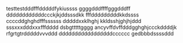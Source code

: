 testtestdddfffdddddfykiussss
ggggdddffffgggdddff
ddddddddddddccckjkjddsssdkk
fffdddddddddkkdssss
ccccddghghdfffssssss
dddddxxklhghj
kkldsshjghjhjddd
sssxxxdddxxxfffdddd
dsbgtttttgggg
ancyvffdvffdddgghghjccckddddjk
rfgrtgtrdddddvvvddd
dddddddddddddddddcccccc
gedbbbdssssddd
